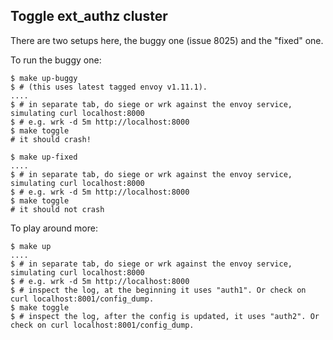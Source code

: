 ## Toggle ext_authz cluster

There are two setups here, the buggy one (issue 8025) and the "fixed" one.

To run the buggy one:

```
$ make up-buggy
$ # (this uses latest tagged envoy v1.11.1).
....
$ # in separate tab, do siege or wrk against the envoy service, simulating curl localhost:8000
$ # e.g. wrk -d 5m http://localhost:8000
$ make toggle
# it should crash!

$ make up-fixed
....
$ # in separate tab, do siege or wrk against the envoy service, simulating curl localhost:8000
$ # e.g. wrk -d 5m http://localhost:8000
$ make toggle
# it should not crash
```

To play around more:

```
$ make up
....
$ # in separate tab, do siege or wrk against the envoy service, simulating curl localhost:8000
$ # e.g. wrk -d 5m http://localhost:8000
$ # inspect the log, at the beginning it uses "auth1". Or check on curl localhost:8001/config_dump.
$ make toggle
$ # inspect the log, after the config is updated, it uses "auth2". Or check on curl localhost:8001/config_dump.
```
